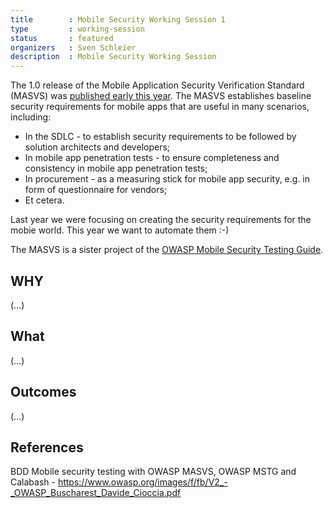 ```yaml
---
title        : Mobile Security Working Session 1
type         : working-session
status       : featured
organizers   : Sven Schleier
description  : Mobile Security Working Session
---
```


The 1.0 release of the Mobile Application Security Verification Standard (MASVS) was [published early this year](https://github.com/OWASP/owasp-masvs/releases). The MASVS establishes baseline security requirements for mobile apps that are useful in many scenarios, including:

* In the SDLC - to establish security requirements to be followed by solution architects and developers;
* In mobile app penetration tests - to ensure completeness and consistency in mobile app penetration tests;
* In procurement - as a measuring stick for mobile app security, e.g. in form of questionnaire for vendors;
* Et cetera.

Last year we were focusing on creating the security requirements for the mobie world. This year we want to automate them :-) 

The MASVS is a sister project of the [OWASP Mobile Security Testing Guide](https://github.com/OWASP/owasp-mstg).

## WHY

(...)

## What

(...)

## Outcomes

(...)

## References

BDD Mobile security testing with OWASP MASVS, OWASP MSTG and Calabash - https://www.owasp.org/images/f/fb/V2_-_OWASP_Buscharest_Davide_Cioccia.pdf
